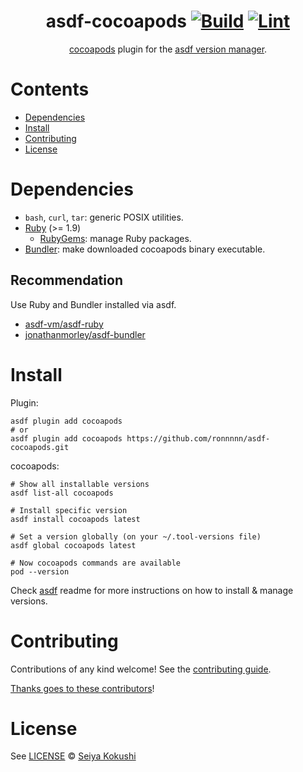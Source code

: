 <div align="center">

# asdf-cocoapods [![Build](https://github.com/ronnnnn/asdf-cocoapods/actions/workflows/build.yml/badge.svg)](https://github.com/ronnnnn/asdf-cocoapods/actions/workflows/build.yml) [![Lint](https://github.com/ronnnnn/asdf-cocoapods/actions/workflows/lint.yml/badge.svg)](https://github.com/ronnnnn/asdf-cocoapods/actions/workflows/lint.yml)

[cocoapods](https://cocoapods.org) plugin for the [asdf version manager](https://asdf-vm.com).

</div>

# Contents

- [Dependencies](#dependencies)
- [Install](#install)
- [Contributing](#contributing)
- [License](#license)

# Dependencies

- `bash`, `curl`, `tar`: generic POSIX utilities.
- [Ruby](https://www.ruby-lang.org/en/) (>= 1.9)
  - [RubyGems](https://rubygems.org/?locale=en): manage Ruby packages.
- [Bundler](https://bundler.io): make downloaded cocoapods binary executable.

## Recommendation

Use Ruby and Bundler installed via asdf.

- [asdf-vm/asdf-ruby](https://github.com/asdf-vm/asdf-ruby)
- [jonathanmorley/asdf-bundler](https://github.com/jonathanmorley/asdf-bundler)

# Install

Plugin:

```shell
asdf plugin add cocoapods
# or
asdf plugin add cocoapods https://github.com/ronnnnn/asdf-cocoapods.git
```

cocoapods:

```shell
# Show all installable versions
asdf list-all cocoapods

# Install specific version
asdf install cocoapods latest

# Set a version globally (on your ~/.tool-versions file)
asdf global cocoapods latest

# Now cocoapods commands are available
pod --version
```

Check [asdf](https://github.com/asdf-vm/asdf) readme for more instructions on how to
install & manage versions.

# Contributing

Contributions of any kind welcome! See the [contributing guide](contributing.md).

[Thanks goes to these contributors](https://github.com/ronnnnn/asdf-cocoapods/graphs/contributors)!

# License

See [LICENSE](LICENSE) © [Seiya Kokushi](https://github.com/ronnnnn/)
